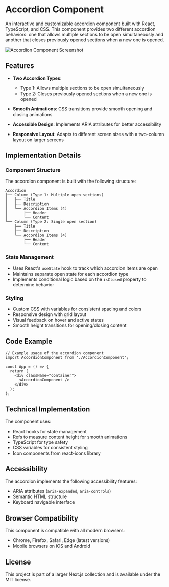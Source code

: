 # Accordion Component

An interactive and customizable accordion component built with React, TypeScript, and CSS. This component provides two different accordion behaviors: one that allows multiple sections to be open simultaneously and another that closes previously opened sections when a new one is opened.

![Accordion Component Screenshot](https://ik.imagekit.io/nagoevid/nextjs-projects/counter-component.png?updatedAt=1748861967291)

## Features

- **Two Accordion Types**:
  - Type 1: Allows multiple sections to be open simultaneously
  - Type 2: Closes previously opened sections when a new one is opened
  
- **Smooth Animations**: CSS transitions provide smooth opening and closing animations

- **Accessible Design**: Implements ARIA attributes for better accessibility

- **Responsive Layout**: Adapts to different screen sizes with a two-column layout on larger screens

## Implementation Details

### Component Structure

The accordion component is built with the following structure:

```
Accordion
├── Column (Type 1: Multiple open sections)
│   ├── Title
│   ├── Description
│   └── Accordion Items (4)
│       ├── Header
│       └── Content
└── Column (Type 2: Single open section)
    ├── Title
    ├── Description
    └── Accordion Items (4)
        ├── Header
        └── Content
```

### State Management

- Uses React's `useState` hook to track which accordion items are open
- Maintains separate open state for each accordion type
- Implements conditional logic based on the `isClosed` property to determine behavior

### Styling

- Custom CSS with variables for consistent spacing and colors
- Responsive design with grid layout
- Visual feedback on hover and active states
- Smooth height transitions for opening/closing content

## Code Example

```tsx
// Example usage of the accordion component
import AccordionComponent from './AccordionComponent';

const App = () => {
  return (
    <div className="container">
      <AccordionComponent />
    </div>
  );
};
```

## Technical Implementation

The component uses:

- React hooks for state management
- Refs to measure content height for smooth animations
- TypeScript for type safety
- CSS variables for consistent styling
- Icon components from react-icons library

## Accessibility

The accordion implements the following accessibility features:

- ARIA attributes (`aria-expanded`, `aria-controls`)
- Semantic HTML structure
- Keyboard navigable interface

## Browser Compatibility

This component is compatible with all modern browsers:

- Chrome, Firefox, Safari, Edge (latest versions)
- Mobile browsers on iOS and Android

## License

This project is part of a larger Next.js collection and is available under the MIT license. 
